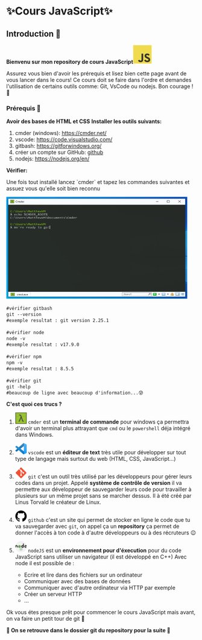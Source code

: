 # ✨Cours JavaScript✨
## Introduction 🚪
**Bienvenu sur mon repository de cours JavaScript**<img src="/images/js.png" alt="cplusplus" width="50" height="50"/>

<p>Assurez vous bien d'avoir les prérequis et lisez bien cette page avant de vous lancer dans le cours! Ce cours doit se faire dans l'ordre et demandes l'utilisation de certains outils comme: Git, VsCode ou nodejs. Bon courage !
💪</p>

### Prérequis 🧰 
**Avoir des bases de HTML et CSS**
**Installer les outils suivants:**
1. cmder (windows): https://cmder.net/
2. vscode: https://code.visualstudio.com/
3. gitbash: https://gitforwindows.org/ 
4. créer un compte sur GitHub: <a href="https://github.com/signup?ref_cta=Sign+up&ref_loc=header+logged+out&ref_page=%2F&source=header-home">github</a>
5. nodejs: https://nodejs.org/en/



**Vérifier:**

<p>Une fois tout installé lancez `cmder` et tapez les commandes suivantes et assuez vous qu'elle soit bien reconnu</p>

<img src="/images/cmder_screen.png" alt="cplusplus" width="480" height="270"/> 

```shell
#vérifier gitbash
git --version
#exemple resultat : git version 2.25.1

#vérifier node
node -v
#exemple resultat : v17.9.0

#vérifier npm
npm -v
#exemple resultat : 8.5.5

#vérifier git
git -help
#beaucoup de ligne avec beaucoup d'information...😰
```


**C'est quoi ces trucs ?**

1. <img src="/images/cmder.png" alt="cplusplus" width="30" height="30"/> `cmder` est un **terminal de commande** pour windows ça permettra d'avoir un terminal plus attrayant que `cmd` ou le `powershell` déja intégré dans Windows. 
2. <img src="/images/vscode.png" alt="cplusplus" width="30" height="30"/> `vscode` est un **éditeur de text** très utile pour développer sur tout type de langage mais surtout du web (HTML, CSS, JavaScript...)
3. <img src="/images/git.png" alt="cplusplus" width="30" height="30"/> `git` c'est un outil très utilisé par les développeurs pour gérer leurs codes dans un projet. Appelé **système de contrôle de version** il va permettre aux développeur de sauvegarder leurs code pour travailler à plusieurs sur un même projet sans se marcher dessus. Il à été créé par Linus Torvald le créateur de Linux.

4. <img src="/images/github.png" alt="cplusplus" width="30" height="30"/> `github` c'est un site qui permet de stocker en ligne le code que tu va sauvegarder avec `git`, on appel ça un **repository** ça permet de donner l'accès à ton code à d'autre développeurs ou à des récruteurs 😉
5. <img src="/images/nodejs.png" alt="cplusplus" width="30" height="30"/> `nodeJS` est un **environnement pour d'éxecution** pour du code JavaScript sans utiliser un navigateur (il est développé en C++)
Avec node il est possible de :
    * Ecrire et lire dans des fichiers sur un ordinateur
    * Communiquer avec des bases de données
    * Communiquer avec d'autre ordinateur via HTTP par exemple
    * Créer un serveur HTTP
    * ...

Ok vous étes presque prêt pour commencer le cours JavaScript mais avant, on va faire un petit tour de git 🤩

**📁 On se retrouve dans le dossier  git du repository pour la suite 📁**
